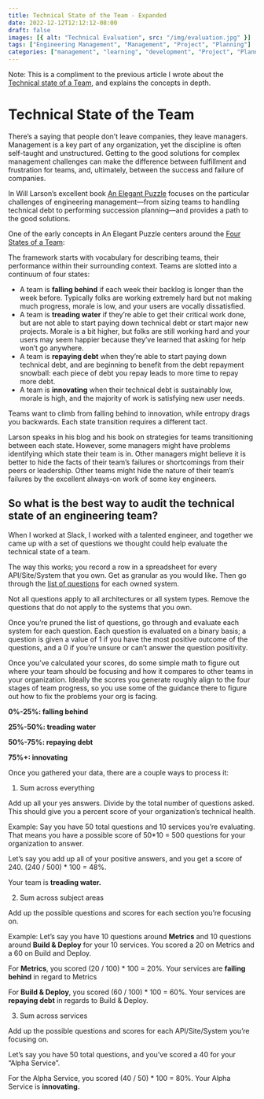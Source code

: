 ```yaml
---
title: Technical State of the Team - Expanded
date: 2022-12-12T12:12:12-08:00
draft: false
images: [{ alt: "Technical Evaluation", src: "/img/evaluation.jpg" }]
tags: ["Engineering Management", "Management", "Project", "Planning"]
categories: ["management", "learning", "development", "Project", "Planning", "Performance"]
---
```


Note: This is a compliment to the previous article I wrote about the [Technical state of a Team](http://blog.mattblair.co/blog/20210110-measurable-technical-state-of-the-team/), and explains the concepts in depth.

# Technical State of the Team

There’s a saying that people don’t leave companies, they leave managers. Management is a key part of any organization, yet the discipline is often self-taught and unstructured. Getting to the good solutions for complex management challenges can make the difference between fulfillment and frustration for teams, and, ultimately, between the success and failure of companies.

In Will Larson’s excellent book [An Elegant Puzzle](https://amzn.to/3yJshmx) focuses on the particular challenges of engineering management—from sizing teams to handling technical debt to performing succession planning—and provides a path to the good solutions.

One of the early concepts in An Elegant Puzzle centers around the [Four States of a Team](https://lethain.com/durably-excellent-teams/):

The framework starts with vocabulary for describing teams, their performance within their surrounding context. Teams are slotted into a continuum of four states:

* A team is **falling behind** if each week their backlog is longer than the week before. Typically folks are working extremely hard but not making much progress, morale is low, and your users are vocally dissatisfied.
* A team is **treading water** if they’re able to get their critical work done, but are not able to start paying down technical debt or start major new projects. Morale is a bit higher, but folks are still working hard and your users may seem happier because they’ve learned that asking for help won’t go anywhere.
* A team is **repaying debt** when they’re able to start paying down technical debt, and are beginning to benefit from the debt repayment snowball: each piece of debt you repay leads to more time to repay more debt.
* A team is **innovating** when their technical debt is sustainably low, morale is high, and the majority of work is satisfying new user needs.

Teams want to climb from falling behind to innovation, while entropy drags you backwards. Each state transition requires a different tact.

Larson speaks in his blog and his book on strategies for teams transitioning between each state. However, some managers might have problems identifying which state their team is in. Other managers might believe it is better to hide the facts of their team’s failures or shortcomings from their peers or leadership. Other teams might hide the nature of their team’s failures by the excellent always-on work of some key engineers.

## So what is the best way to audit the technical state of an engineering team?

When I worked at Slack, I worked with a talented engineer, and together we came up with a set of questions we thought could help evaluate the technical state of a team.

The way this works; you record a row in a spreadsheet for every API/Site/System that you own. Get as granular as you would like. Then go through the [list of questions](https://blog.mattblair.co/blog/20210110-measurable-technical-state-of-the-team/) for each owned system.

Not all questions apply to all architectures or all system types. Remove the questions that do not apply to the systems that you own.

Once you’re pruned the list of questions, go through and evaluate each system for each question. Each question is evaluated on a binary basis; a question is given a value of 1 if you have the most positive outcome of the questions, and a 0 if you’re unsure or can’t answer the question positivity.

Once you’ve calculated your scores, do some simple math to figure out where your team should be focusing and how it compares to other teams in your organization. Ideally the scores you generate roughly align to the four stages of team progress, so you use some of the guidance there to figure out how to fix the problems your org is facing.

**0%-25%: falling behind**

**25%-50%: treading water**

**50%-75%: repaying debt**

**75%+: innovating**

Once you gathered your data, there are a couple ways to process it:



1. Sum across everything

Add up all your yes answers. Divide by the total number of questions asked. This should give you a percent score of your organization’s technical health.

Example: Say you have 50 total questions and 10 services you’re evaluating. That means you have a possible score of 50*10 = 500 questions for your organization to answer.

Let’s say you add up all of your positive answers, and you get a score of 240. (240 / 500) * 100 = 48%.

Your team is **treading water.**



2. Sum across subject areas

Add up the possible questions and scores for each section you’re focusing on.

Example: Let’s say you have 10 questions around **Metrics** and 10 questions around **Build & Deploy** for your 10 services. You scored a 20 on Metrics and a 60 on Build and Deploy.

For **Metrics**, you scored (20 / 100) * 100 = 20%. Your services are **failing behind** in regard to Metrics

For **Build & Deploy**, you scored (60 / 100) * 100 = 60%. Your services are **repaying debt** in regards to Build & Deploy.



3. Sum across services

Add up the possible questions and scores for each API/Site/System you’re focusing on.

Let’s say you have 50 total questions, and you’ve scored a 40 for your “Alpha Service”.

For the Alpha Service, you scored (40 / 50) * 100 = 80%. Your Alpha Service is **innovating.**
